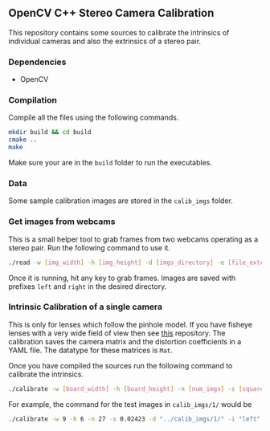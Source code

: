 ## OpenCV C++ Stereo Camera Calibration

This repository contains some sources to calibrate the intrinsics of individual cameras and also the extrinsics of a stereo pair.

### Dependencies

- OpenCV

### Compilation

Compile all the files using the following commands.

```bash
mkdir build && cd build
cmake ..
make
```

Make sure your are in the `build` folder to run the executables.

### Data

Some sample calibration images are stored in the `calib_imgs` folder.

### Get images from webcams

This is a small helper tool to grab frames from two webcams operating as a stereo pair. Run the following command to use it.

```bash
./read -w [img_width] -h [img_height] -d [imgs_directory] -e [file_extension]
```

Once it is running, hit any key to grab frames. Images are saved with prefixes `left` and `right` in the desired directory.

### Intrinsic Calibration of a single camera

This is only for lenses which follow the pinhole model. If you have fisheye lenses with a very wide field of view then see [this](https://github.com/sourishg/fisheye_stereo_calibration) repository. The calibration saves the camera matrix and the distortion coefficients in a YAML file. The datatype for these matrices is `Mat`.

Once you have compiled the sources run the following command to calibrate the intrinsics.

```bash
./calibrate -w [board_width] -h [board_height] -n [num_imgs] -s [square_size] -d [imgs_directory] -i [imgs_filename] -o [file_extension] -e [output_filename]
```

For example, the command for the test images in `calib_imgs/1/` would be

```bash
./calibrate -w 9 -h 6 -n 27 -s 0.02423 -d "../calib_imgs/1/" -i "left" -o "cam_left.yml" -e "jpg"
```